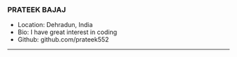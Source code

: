 ### PRATEEK BAJAJ
- Location: Dehradun, India
- Bio: I have great interest in coding
- Github: github.com/prateek552
***
